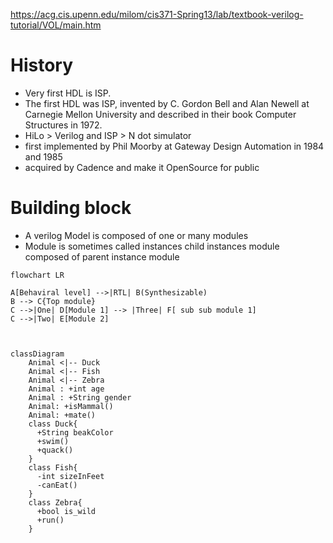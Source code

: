 https://acg.cis.upenn.edu/milom/cis371-Spring13/lab/textbook-verilog-tutorial/VOL/main.htm



# History
- Very first HDL is ISP.
- The first HDL was ISP, invented by C. Gordon Bell and Alan Newell at Carnegie Mellon University and described in their book Computer Structures in 1972.
- HiLo > Verilog and ISP > N dot simulator
-  first implemented by Phil Moorby at Gateway Design Automation in 1984 and 1985
-  acquired by Cadence and make it OpenSource for public



# Building block
- A verilog Model is composed of one or many modules
- Module is sometimes called instances child instances module composed of parent instance module

```mermaid
flowchart LR

A[Behaviral level] -->|RTL| B(Synthesizable)
B --> C{Top module}
C -->|One| D[Module 1] --> |Three| F[ sub sub module 1]
C -->|Two| E[Module 2]



classDiagram
    Animal <|-- Duck
    Animal <|-- Fish
    Animal <|-- Zebra
    Animal : +int age
    Animal : +String gender
    Animal: +isMammal()
    Animal: +mate()
    class Duck{
      +String beakColor
      +swim()
      +quack()
    }
    class Fish{
      -int sizeInFeet
      -canEat()
    }
    class Zebra{
      +bool is_wild
      +run()
    }
